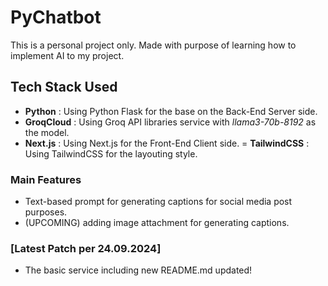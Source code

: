 # PyChatbot

This is a personal project only. Made with purpose of learning how to implement AI to my project.

## Tech Stack Used

- **Python** : Using Python Flask for the base on the Back-End Server side.
- **GroqCloud** : Using Groq API libraries service with _llama3-70b-8192_ as the model.
- **Next.js** : Using Next.js for the Front-End Client side.
  = **TailwindCSS** : Using TailwindCSS for the layouting style.

### Main Features

- Text-based prompt for generating captions for social media post purposes.
- (UPCOMING) adding image attachment for generating captions.

### [Latest Patch per 24.09.2024]

- The basic service including new README.md updated!
